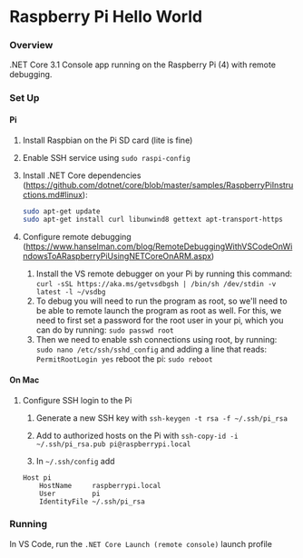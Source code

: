 # Raspberry Pi Hello World

### Overview

.NET Core 3.1 Console app running on the Raspberry Pi (4) with remote debugging.

### Set Up

#### Pi

1. Install Raspbian on the Pi SD card (lite is fine)

2. Enable SSH service using `sudo raspi-config`

3. Install .NET Core dependencies (https://github.com/dotnet/core/blob/master/samples/RaspberryPiInstructions.md#linux):

    ```bash
    sudo apt-get update
    sudo apt-get install curl libunwind8 gettext apt-transport-https
    ```

4. Configure remote debugging (https://www.hanselman.com/blog/RemoteDebuggingWithVSCodeOnWindowsToARaspberryPiUsingNETCoreOnARM.aspx)

    1. Install the VS remote debugger on your Pi by running this command:
    `curl -sSL https://aka.ms/getvsdbgsh | /bin/sh /dev/stdin -v latest -l ~/vsdbg`
    2. ​To debug you will need to run the program as root, so we'll need to be able to remote launch the program as root as well. For this, we need to first set a password for the root user in your pi, which you can do by running:
    `sudo passwd root`
    3. Then we need to enable ssh connections using root, by running:
    `sudo nano /etc/ssh/sshd_config`
    and adding a line that reads:
    `PermitRootLogin yes`
    reboot the pi: `sudo reboot`

#### On Mac

1. Configure SSH login to the Pi

    1. Generate a new SSH key with `ssh-keygen -t rsa -f ~/.ssh/pi_rsa`

    2. Add to authorized hosts on the Pi with `ssh-copy-id -i ~/.ssh/pi_rsa.pub pi@raspberrypi.local`

    3. In `~/.ssh/config` add

    ```
    Host pi
        HostName     raspberrypi.local
        User         pi
        IdentityFile ~/.ssh/pi_rsa
    ```

### Running

In VS Code, run the `.NET Core Launch (remote console)` launch profile